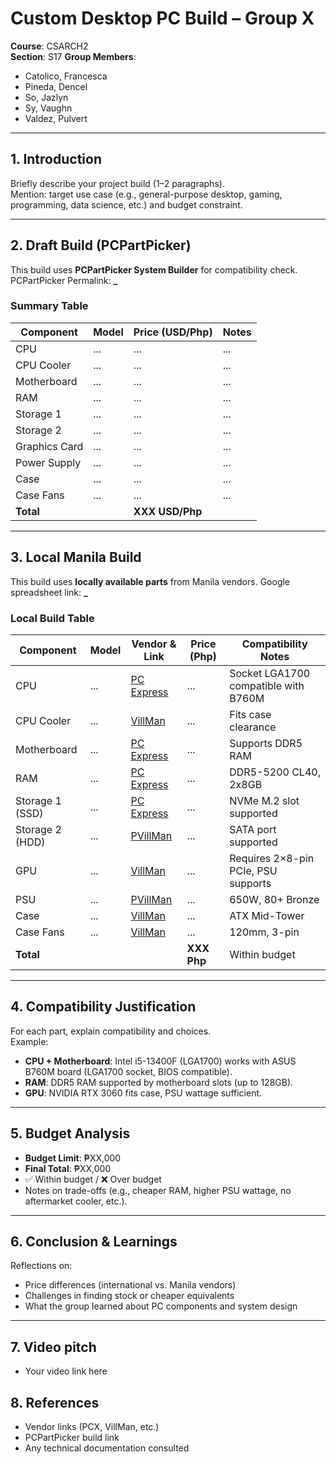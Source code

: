 # Custom Desktop PC Build – Group X

**Course**: CSARCH2  
**Section**: S17
**Group Members**:

- Catolico, Francesca
- Pineda, Dencel
- So, Jazlyn
- Sy, Vaughn
- Valdez, Pulvert

---

## 1. Introduction

Briefly describe your project build (1–2 paragraphs).  
Mention: target use case (e.g., general-purpose desktop, gaming, programming, data science, etc.) and budget constraint.

---

## 2. Draft Build (PCPartPicker)

This build uses **PCPartPicker System Builder** for compatibility check.
PCPartPicker Permalink: ****\_****

### Summary Table

| Component     | Model | Price (USD/Php) | Notes |
| ------------- | ----- | --------------- | ----- |
| CPU           | ...   | ...             | ...   |
| CPU Cooler    | ...   | ...             | ...   |
| Motherboard   | ...   | ...             | ...   |
| RAM           | ...   | ...             | ...   |
| Storage 1     | ...   | ...             | ...   |
| Storage 2     | ...   | ...             | ...   |
| Graphics Card | ...   | ...             | ...   |
| Power Supply  | ...   | ...             | ...   |
| Case          | ...   | ...             | ...   |
| Case Fans     | ...   | ...             | ...   |
| **Total**     |       | **XXX USD/Php** |       |

---

## 3. Local Manila Build

This build uses **locally available parts** from Manila vendors.
Google spreadsheet link: ****\_****

### Local Build Table

| Component       | Model | Vendor & Link      | Price (Php) | Compatibility Notes                  |
| --------------- | ----- | ------------------ | ----------- | ------------------------------------ |
| CPU             | ...   | [PC Express](link) | ...         | Socket LGA1700 compatible with B760M |
| CPU Cooler      | ...   | [VillMan](link)    | ...         | Fits case clearance                  |
| Motherboard     | ...   | [PC Express](link) | ...         | Supports DDR5 RAM                    |
| RAM             | ...   | [PC Express](link) | ...         | DDR5-5200 CL40, 2x8GB                |
| Storage 1 (SSD) | ...   | [PC Express](link) | ...         | NVMe M.2 slot supported              |
| Storage 2 (HDD) | ...   | [PVillMan](link)   | ...         | SATA port supported                  |
| GPU             | ...   | [VillMan](link)    | ...         | Requires 2×8-pin PCIe, PSU supports  |
| PSU             | ...   | [PVillMan](link)   | ...         | 650W, 80+ Bronze                     |
| Case            | ...   | [VillMan](link)    | ...         | ATX Mid-Tower                        |
| Case Fans       | ...   | [VillMan](link)    | ...         | 120mm, 3-pin                         |
| **Total**       |       |                    | **XXX Php** | Within budget                        |

---

## 4. Compatibility Justification

For each part, explain compatibility and choices.  
Example:

- **CPU + Motherboard**: Intel i5-13400F (LGA1700) works with ASUS B760M board (LGA1700 socket, BIOS compatible).
- **RAM**: DDR5 RAM supported by motherboard slots (up to 128GB).
- **GPU**: NVIDIA RTX 3060 fits case, PSU wattage sufficient.

---

## 5. Budget Analysis

- **Budget Limit**: ₱XX,000
- **Final Total**: ₱XX,000
- ✅ Within budget / ❌ Over budget
- Notes on trade-offs (e.g., cheaper RAM, higher PSU wattage, no aftermarket cooler, etc.).

---

## 6. Conclusion & Learnings

Reflections on:

- Price differences (international vs. Manila vendors)
- Challenges in finding stock or cheaper equivalents
- What the group learned about PC components and system design

---

## 7. Video pitch

- Your video link here

## 8. References

- Vendor links (PCX, VillMan, etc.)
- PCPartPicker build link
- Any technical documentation consulted
